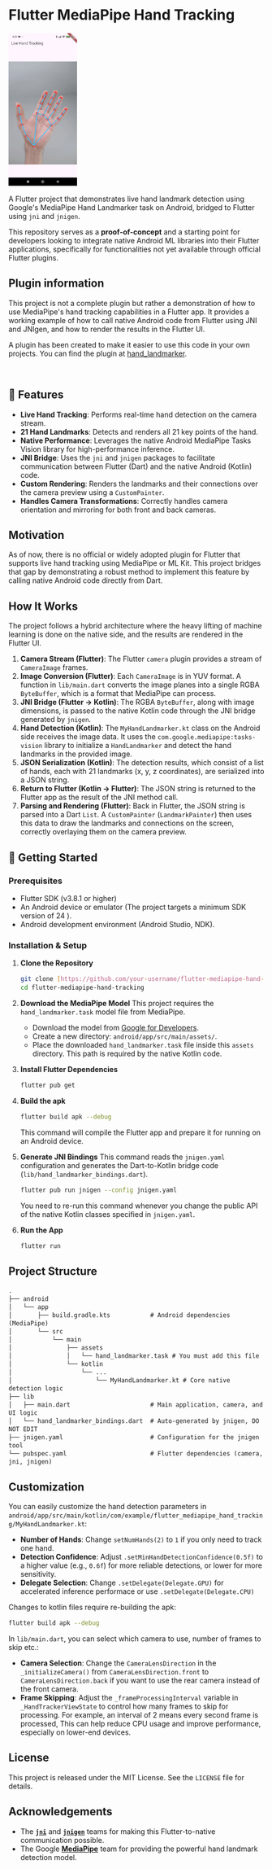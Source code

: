 # Flutter MediaPipe Hand Tracking

<img src="docs/images/demo.gif" alt="drawing" height="300"/>

A Flutter project that demonstrates live hand landmark detection using Google's MediaPipe Hand Landmarker task on Android, bridged to Flutter using `jni` and `jnigen`.

This repository serves as a **proof-of-concept** and a starting point for developers looking to integrate native Android ML libraries into their Flutter applications, specifically for functionalities not yet available through official Flutter plugins.

## Plugin information
This project is not a complete plugin but rather a demonstration of how to use MediaPipe's hand tracking capabilities in a Flutter app. It provides a working example of how to call native Android code from Flutter using JNI and JNIgen, and how to render the results in the Flutter UI.

A plugin has been created to make it easier to use this code in your own projects. You can find the plugin at [hand_landmarker](https://pub.dev/packages/hand_landmarker).

<br/>

## 🌟 Features

* **Live Hand Tracking**: Performs real-time hand detection on the camera stream.
* **21 Hand Landmarks**: Detects and renders all 21 key points of the hand.
* **Native Performance**: Leverages the native Android MediaPipe Tasks Vision library for high-performance inference.
* **JNI Bridge**: Uses the `jni` and `jnigen` packages to facilitate communication between Flutter (Dart) and the native Android (Kotlin) code.
* **Custom Rendering**: Renders the landmarks and their connections over the camera preview using a `CustomPainter`.
* **Handles Camera Transformations**: Correctly handles camera orientation and mirroring for both front and back cameras.

## Motivation

As of now, there is no official or widely adopted plugin for Flutter that supports live hand tracking using MediaPipe or ML Kit. This project bridges that gap by demonstrating a robust method to implement this feature by calling native Android code directly from Dart.

## How It Works

The project follows a hybrid architecture where the heavy lifting of machine learning is done on the native side, and the results are rendered in the Flutter UI.

1.  **Camera Stream (Flutter)**: The Flutter `camera` plugin provides a stream of `CameraImage` frames.
2.  **Image Conversion (Flutter)**: Each `CameraImage` is in YUV format. A function in `lib/main.dart` converts the image planes into a single RGBA `ByteBuffer`, which is a format that MediaPipe can process.
3.  **JNI Bridge (Flutter -> Kotlin)**: The RGBA `ByteBuffer`, along with image dimensions, is passed to the native Kotlin code through the JNI bridge generated by `jnigen`.
4.  **Hand Detection (Kotlin)**: The `MyHandLandmarker.kt` class  on the Android side receives the image data. It uses the `com.google.mediapipe:tasks-vision` library to initialize a `HandLandmarker`  and detect the hand landmarks in the provided image.
5.  **JSON Serialization (Kotlin)**: The detection results, which consist of a list of hands, each with 21 landmarks (x, y, z coordinates), are serialized into a JSON string.
6.  **Return to Flutter (Kotlin -> Flutter)**: The JSON string is returned to the Flutter app as the result of the JNI method call.
7.  **Parsing and Rendering (Flutter)**: Back in Flutter, the JSON string is parsed into a Dart `List`. A `CustomPainter` (`LandmarkPainter`) then uses this data to draw the landmarks and connections on the screen, correctly overlaying them on the camera preview.

## 🚀 Getting Started

### Prerequisites

* Flutter SDK (v3.8.1 or higher)
* An Android device or emulator (The project targets a minimum SDK version of 24 ).
* Android development environment (Android Studio, NDK).

### Installation & Setup

1.  **Clone the Repository**
    ```sh
    git clone [https://github.com/your-username/flutter-mediapipe-hand-tracking.git](https://github.com/IoT-gamer/flutter-mediapipe-hand-tracking.git)
    cd flutter-mediapipe-hand-tracking
    ```

2.  **Download the MediaPipe Model**
    This project requires the `hand_landmarker.task` model file from MediaPipe.
    * Download the model from [Google for Developers](https://developers.google.com/mediapipe/solutions/vision/hand_landmarker/index#models).
    * Create a new directory: `android/app/src/main/assets/`.
    * Place the downloaded `hand_landmarker.task` file inside this `assets` directory. This path is required by the native Kotlin code.

3.  **Install Flutter Dependencies**
    ```sh
    flutter pub get
    ```
4. **Build the apk**
    ```sh
    flutter build apk --debug
    ```
    This command will compile the Flutter app and prepare it for running on an Android device.

5.  **Generate JNI Bindings**
    This command reads the `jnigen.yaml` configuration and generates the Dart-to-Kotlin bridge code (`lib/hand_landmarker_bindings.dart`).
    ```sh
    flutter pub run jnigen --config jnigen.yaml
    ```
    You need to re-run this command whenever you change the public API of the native Kotlin classes specified in `jnigen.yaml`.

6.  **Run the App**
    ```sh
    flutter run
    ```

## Project Structure
```plaintext
.
├── android
│   └── app
│       ├── build.gradle.kts           # Android dependencies (MediaPipe) 
│       └── src
│           └── main
│               ├── assets
│               │   └── hand_landmarker.task # You must add this file
│               └── kotlin
│                   └── ...
│                       └── MyHandLandmarker.kt # Core native detection logic 
├── lib
│   ├── main.dart                      # Main application, camera, and UI logic 
│   └── hand_landmarker_bindings.dart  # Auto-generated by jnigen, DO NOT EDIT 
├── jnigen.yaml                        # Configuration for the jnigen tool 
└── pubspec.yaml                       # Flutter dependencies (camera, jni, jnigen) 
```
## Customization

You can easily customize the hand detection parameters in `android/app/src/main/kotlin/com/example/flutter_mediapipe_hand_tracking/MyHandLandmarker.kt`:

* **Number of Hands**: Change `setNumHands(2)` to `1` if you only need to track one hand.
* **Detection Confidence**: Adjust `.setMinHandDetectionConfidence(0.5f)` to a higher value (e.g., `0.6f`) for more reliable detections, or lower for more sensitivity.
* **Delegate Selection**: Change `.setDelegate(Delegate.GPU)` for accelerated inference performace or use `.setDelegate(Delegate.CPU)`

Changes to kotlin files require re-building the apk:
```bash
flutter build apk --debug
```

In `lib/main.dart`, you can select which camera to use, number of frames to skip etc.:

* **Camera Selection**: Change the `CameraLensDirection` in the `_initializeCamera()` from `CameraLensDirection.front` to `CameraLensDirection.back` if you want to use the rear camera instead of the front camera.
* **Frame Skipping**: Adjust the `_frameProcessingInterval` variable in `_HandTrackerViewState` to control how many frames to skip for processing. For example, an interval of 2 means every second frame is processed, This can help reduce CPU usage and improve performance, especially on lower-end devices.


## License

This project is released under the MIT License. See the `LICENSE` file for details.

## Acknowledgements

* The [**`jni`**](https://pub.dev/packages/jni) and [**`jnigen`**](https://pub.dev/packages/jnigen) teams for making this Flutter-to-native communication possible.
* The Google [**MediaPipe**](https://developers.google.com/mediapipe) team for providing the powerful hand landmark detection model.